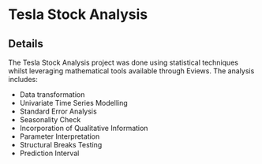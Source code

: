 # Tesla Stock Analysis
## Details
The Tesla Stock Analysis project was done using statistical techniques whilst leveraging mathematical tools available through Eviews.
The analysis includes:
- Data transformation
- Univariate Time Series Modelling
- Standard Error Analysis
- Seasonality Check
- Incorporation of Qualitative Information
- Parameter Interpretation
- Structural Breaks Testing
- Prediction Interval
